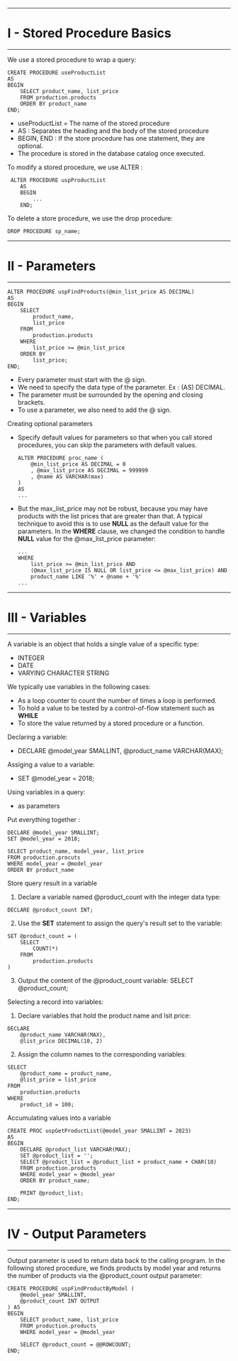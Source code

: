 ***
# I - Stored Procedure Basics
***
We use a stored procedure to wrap a query:
```
CREATE PROCEDURE useProductList
AS
BEGIN
    SELECT product_name, list_price
    FROM production.products
    ORDER BY product_name
END;
```
- useProductList = The name of the stored procedure
- AS : Separates the heading and the body of the stored procedure
- BEGIN, END : If the store procedure has one statement, they are optional. 
- The procedure is stored in the database catalog once executed.

To modify a stored procedure, we use ALTER :
```
 ALTER PROCEDURE uspProductList
    AS
    BEGIN
        ...
    END;
```

To delete a store procedure, we use the drop procedure:
```
DROP PROCEDURE sp_name;
```

***
# II - Parameters
***
```
ALTER PROCEDURE uspFindProducts(@min_list_price AS DECIMAL)
AS
BEGIN
    SELECT
        product_name,
        list_price
    FROM 
        production.products
    WHERE
        list_price >= @min_list_price
    ORDER BY
        list_price;
END;
```
- Every parameter must start with the @ sign.
- We need to specify the data type of the parameter. Ex : (AS) DECIMAL.
- The parameter must be surrounded by the opening and closing brackets.
- To use a parameter, we also need to add the @ sign.

Creating optional parameters
- Specify default values for parameters so that when you call stored procedures, you can skip the parameters with default values.
    ```
    ALTER PROCEDURE proc_name (
        @min_list_price AS DECIMAL = 0
        , @max_list_price AS DECIMAL = 999999
        , @name AS VARCHAR(max)
    )
    AS
    ...
    ```
- But the max_list_price may not be robust, because you may have products with the list prices that are greater than that.
    A typical technique to avoid this is to use __NULL__ as the default value for the parameters.
    In the __WHERE__ clause, we changed the condition to handle __NULL__ value for the @max_list_price parameter:
    ```
    ...
    WHERE
        list_price >= @min_list_price AND
        (@max_list_price IS NULL OR list_price <= @max_list_price) AND
        product_name LIKE '%' + @name + '%'
    ...
    ```
***
# III - Variables
***
A variable is an object that holds a single value of a specific type:
- INTEGER
- DATE
- VARYING CHARACTER STRING

We typically use variables in the following cases:
- As a loop counter to count the number of times a loop is performed.
- To hold a value to be tested by a control-of-flow statement such as __WHILE__
- To store the value returned by a stored procedure or a function.

Declaring a variable:
- DECLARE @model_year SMALLINT, @product_name VARCHAR(MAX);

Assiging a value to a variable:
- SET @model_year = 2018;

Using variables in a query:
- as parameters

Put everything together : 
```
DECLARE @model_year SMALLINT;
SET @model_year = 2018;

SELECT product_name, model_year, list_price
FROM production.procuts
WHERE model_year = @model_year
ORDER BY product_name
```

Store query result in a variable
1. Declare a variable named @product_count with the integer data type:
```
DECLARE @product_count INT;
```
2. Use the __SET__ statement to assign the query's result set to the variable:
```
SET @product_count = (
    SELECT
        COUNT(*)
    FROM
        production.products
)
```
3. Output the content of the @product_count variable:
SELECT @product_count;

Selecting a record into variables:
1. Declare variables that hold the product name and lsit price:
```
DECLARE
    @product_name VARCHAR(MAX),
    @list_price DECIMAL(10, 2)
```

2. Assign the column names to the corresponding variables:
```
SELECT
    @product_name = product_name,
    @list_price = list_price
FROM
    production.products
WHERE
    product_id = 100;
```

Accumulating values into a variable
```
CREATE PROC uspGetProductList(@model_year SMALLINT = 2023)
AS
BEGIN
    DECLARE @product_list VARCHAR(MAX);
    SET @product_list = '';
    SELECT @product_list = @product_list + product_name + CHAR(10)
    FROM production.products
    WHERE model_year = @model_year
    ORDER BY product_name;
    
    PRINT @product_list;
END;
```
***
# IV - Output Parameters
***
Output parameter is used to return data back to the calling program.
In the following stored procedure, we finds products by model year and returns the number of products via the @product_count output parameter:

```
CREATE PROCEDURE uspFindProductByModel (
    @model_year SMALLINT,
    @product_count INT OUTPUT
) AS 
BEGIN
    SELECT product_name, list_price
    FROM production.products
    WHERE model_year = @model_year
    
    SELECT @product_count = @@ROWCOUNT;
END;
```





